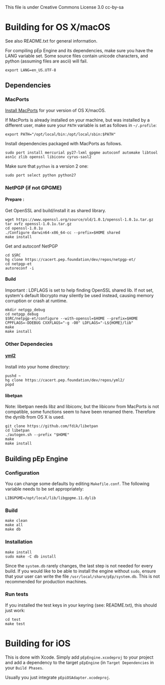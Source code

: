 This file is under Creative Commons License 3.0 cc-by-sa

# Building for OS X/macOS
See also README.txt for general information.

For compiling pEp Engine and its dependencies, make sure you have the LANG variable set. Some source files contain unicode characters, and python (assuming files are ascii) will fail.

```
export LANG=en_US.UTF-8
```

## Dependencies

### MacPorts
[Install MacPorts](https://www.macports.org/install.php) for your version of OS X/macOS.

If MacPorts is already installed on your machine, but was installed by a different user, make sure your `PATH` variable is set as follows in `~/.profile`:

```
export PATH="/opt/local/bin:/opt/local/sbin:$PATH"
```

Install dependencies packaged with MacPorts as follows.

```
sudo port install mercurial py27-lxml gpgme autoconf automake libtool asn1c zlib openssl libiconv cyrus-sasl2
```

Make sure that `python` is a version 2 one:

```
sudo port select python python27
```

### NetPGP (if not GPGME)

#### Prepare :

Get OpenSSL and build/install it as shared library.

```
wget https://www.openssl.org/source/old/1.0.1/openssl-1.0.1u.tar.gz
tar xvfz openssl-1.0.1u.tar.gz
cd openssl-1.0.1u
./Configure darwin64-x86_64-cc --prefix=$HOME shared
make install
```

Get and autoconf NetPGP

```
cd $SRC
hg clone https://cacert.pep.foundation/dev/repos/netpgp-et/
cd netpgp-et
autoreconf -i
```

#### Build

Important : LDFLAGS is set to help finding OpenSSL shared lib. If not set,
system's default libcrypto may silently be used instead, causing memory
corruption or crash at runtime.

```
mkdir netpgp_debug
cd netpgp_debug
$SRC/netpgp-et/configure --with-openssl=$HOME --prefix=$HOME CPPFLAGS=-DDEBUG CXXFLAGS="-g -O0" LDFLAGS="-L${HOME}/lib"
make
make install
```

### Other Dependecies

#### [yml2](https://fdik.org/yml/toolchain)
Install into your home directory:

```
pushd ~
hg clone https://cacert.pep.foundation/dev/repos/yml2/
popd
```

#### libetpan

Note: libetpan needs libz and libiconv, but the libiconv from MacPorts is not compatible, some
functions seem to have been renamed there. Therefore the dynlib from OS X is used.

```
git clone https://github.com/fdik/libetpan
cd libetpan
./autogen.sh --prefix "$HOME"
make
make install
```

## Building pEp Engine

### Configuration
You can change some defaults by editing `Makefile.conf`. The following variable needs to be set appropriately:

```
LIBGPGME=/opt/local/lib/libgpgme.11.dylib
```

### Build

```
make clean
make all
make db
```

### Installation

```
make install
sudo make -C db install
```

Since the `system.db` rarely changes, the last step is not needed for every build. If you would like to be able to install the engine without `sudo`, ensure that your user can write the file `/usr/local/share/pEp/system.db`. This is not recommended for production machines.

### Run tests

If you installed the test keys in your keyring (see: README.txt), this should just work:

```
cd test
make test
```

# Building for iOS

This is done with Xcode. Simply add `pEpEngine.xcodeproj` to
your project and add a dependency to the target `pEpEngine`
(in `Target Dependencies` in your `Build Phases`.

Usually you just integrate `pEpiOSAdapter.xcodeproj`.
